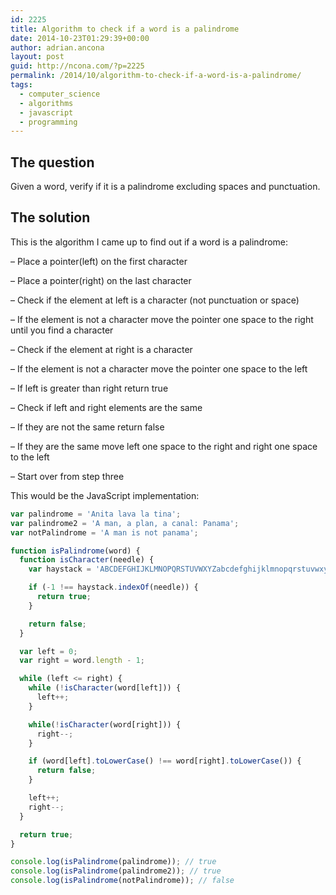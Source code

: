 ```yaml
---
id: 2225
title: Algorithm to check if a word is a palindrome
date: 2014-10-23T01:29:39+00:00
author: adrian.ancona
layout: post
guid: http://ncona.com/?p=2225
permalink: /2014/10/algorithm-to-check-if-a-word-is-a-palindrome/
tags:
  - computer_science
  - algorithms
  - javascript
  - programming
---
```

## The question

Given a word, verify if it is a palindrome excluding spaces and punctuation.

## The solution

This is the algorithm I came up to find out if a word is a palindrome:

&#8211; Place a pointer(left) on the first character
  
&#8211; Place a pointer(right) on the last character
  
&#8211; Check if the element at left is a character (not punctuation or space)
  
&#8211; If the element is not a character move the pointer one space to the right until you find a character
  
&#8211; Check if the element at right is a character
  
&#8211; If the element is not a character move the pointer one space to the left
  
&#8211; If left is greater than right return true
  
&#8211; Check if left and right elements are the same
  
&#8211; If they are not the same return false
  
&#8211; If they are the same move left one space to the right and right one space to the left
  
&#8211; Start over from step three

<!--more-->

This would be the JavaScript implementation:

```js
var palindrome = 'Anita lava la tina';
var palindrome2 = 'A man, a plan, a canal: Panama';
var notPalindrome = 'A man is not panama';

function isPalindrome(word) {
  function isCharacter(needle) {
    var haystack = 'ABCDEFGHIJKLMNOPQRSTUVWXYZabcdefghijklmnopqrstuvwxyz';

    if (-1 !== haystack.indexOf(needle)) {
      return true;
    }

    return false;
  }

  var left = 0;
  var right = word.length - 1;

  while (left <= right) {
    while (!isCharacter(word[left])) {
      left++;
    }

    while(!isCharacter(word[right])) {
      right--;
    }

    if (word[left].toLowerCase() !== word[right].toLowerCase()) {
      return false;
    }

    left++;
    right--;
  }

  return true;
}

console.log(isPalindrome(palindrome)); // true
console.log(isPalindrome(palindrome2)); // true
console.log(isPalindrome(notPalindrome)); // false
```
